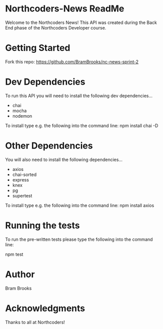 # Northcoders-News ReadMe

Welcome to the Northcoders News! This API was created during the Back End phase of the Northcoders Developer course.

# Getting Started

Fork this repo: https://github.com/BramBrooks/nc-news-sprint-2

# Dev Dependencies

To run this API you will need to install the following dev dependencies...

- chai
- mocha
- nodemon

To install type e.g. the following into the command line: npm install chai -D

# Other Dependencies

You will also need to install the following dependencies...

- axios
- chai-sorted
- express
- knex
- pg
- supertest

To install type e.g. the following into the command line: npm install axios

# Running the tests

To run the pre-written tests please type the following into the command line:

npm test

# Author

Bram Brooks

# Acknowledgments

Thanks to all at Northcoders!
